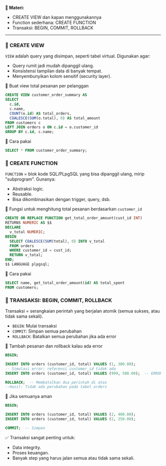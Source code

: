 **📌 Materi:**
- CREATE VIEW dan kapan menggunakannya
- Function sederhana: CREATE FUNCTION
- Transaksi: BEGIN, COMMIT, ROLLBACK
---
### 🔹 CREATE VIEW
`VIEW` adalah query yang disimpan, seperti tabel virtual. Digunakan agar:
 - Query rumit jadi mudah dipanggil ulang.
 - Konsistensi tampilan data di banyak tempat.
 - Menyembunyikan kolom sensitif (security layer).

📌 Buat view total pesanan per pelanggan
```sql
CREATE VIEW customer_order_summary AS
SELECT 
  c.id,
  c.name,
  COUNT(o.id) AS total_orders,
  COALESCE(SUM(o.total), 0) AS total_amount
FROM customers c
LEFT JOIN orders o ON c.id = o.customer_id
GROUP BY c.id, c.name;
```
📌 Cara pakai
```sql
SELECT * FROM customer_order_summary;
```
### 🔹 CREATE FUNCTION
`FUNCTION` = blok kode SQL/PLpgSQL yang bisa dipanggil ulang, mirip "subprogram". Gunanya:
 - Abstraksi logic.
 - Reusable.
 - Bisa dikombinasikan dengan trigger, query, dsb.

📌 Fungsi untuk menghitung total pesanan berdasarkan `customer_id`
```sql
CREATE OR REPLACE FUNCTION get_total_order_amount(cust_id INT)
RETURNS NUMERIC AS $$
DECLARE
  v_total NUMERIC;
BEGIN
  SELECT COALESCE(SUM(total), 0) INTO v_total
  FROM orders
  WHERE customer_id = cust_id;
  RETURN v_total;
END;
$$ LANGUAGE plpgsql;
```
📌 Cara pakai
```sql
SELECT name, get_total_order_amount(id) AS total_spent
FROM customers;
```
### 🔹 TRANSAKSI: BEGIN, COMMIT, ROLLBACK
Transaksi = serangkaian perintah yang berjalan atomik (semua sukses, atau tidak sama sekali).
 - `BEGIN`: Mulai transaksi
 - `COMMIT`: Simpan semua perubahan
 - `ROLLBACK`: Batalkan semua perubahan jika ada error

📌 Tambah pesanan dan rollback kalau ada error
```sql
BEGIN;

INSERT INTO orders (customer_id, total) VALUES (1, 300.00);
-- Simulasi error: referensi customer_id tidak ada
INSERT INTO orders (customer_id, total) VALUES (999, 500.00);  -- ERROR

ROLLBACK;  -- Membatalkan dua perintah di atas
--Hasil: Tidak ada perubahan pada tabel orders
```
📌 Jika semuanya aman
```sql
BEGIN;

INSERT INTO orders (customer_id, total) VALUES (2, 400.00);
INSERT INTO orders (customer_id, total) VALUES (2, 250.00);

COMMIT;  -- Simpan
```
✅ Transaksi sangat penting untuk:
 - Data integrity.
 - Proses keuangan.
 - Banyak step yang harus jalan semua atau tidak sama sekali.
